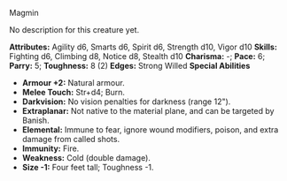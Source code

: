 Magmin

No description for this creature yet.

**Attributes:** Agility d6, Smarts d6, Spirit d6, Strength d10, Vigor
d10
**Skills:** Fighting d6, Climbing d8, Notice d8, Stealth d10
**Charisma:** -; **Pace:** 6; **Parry:** 5; **Toughness:** 8 (2)
**Edges:** Strong Willed
**Special Abilities**
- **Armour +2:** Natural armour.
- **Melee Touch:** Str+d4; Burn.
- **Darkvision:** No vision penalties for darkness (range 12").
- **Extraplanar:** Not native to the material plane, and can be targeted
by Banish.
- **Elemental:** Immune to fear, ignore wound modifiers, poison, and
extra damage from called shots.
- **Immunity:** Fire.
- **Weakness:** Cold (double damage).
- **Size -1:** Four feet tall; Toughness -1.

